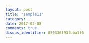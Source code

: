 ```yaml
---
layout: post
title: "sample11"
category: 
date: 2017-02-08
comments: true
disqus_identifier: 050336f93fbba1f6
---
```

